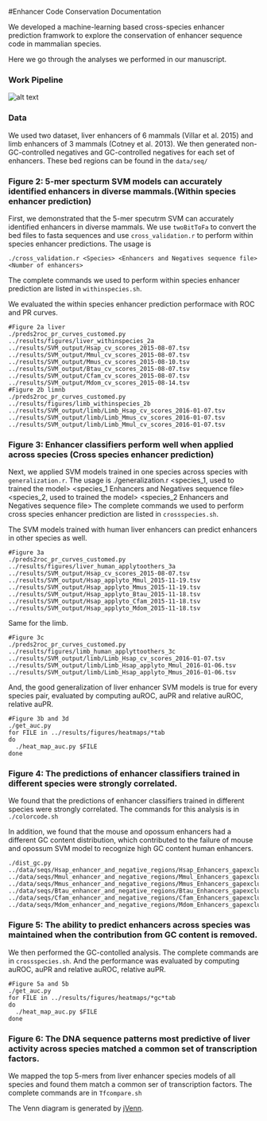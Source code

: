#Enhancer Code Conservation Documentation

We developed a machine-learning based cross-species enhancer prediction framwork to explore the conservation of enhancer sequence code in mammalian species.

Here we go through the analyses we performed in our manuscript. 

### Work Pipeline
![alt text](https://github.com/lingchen42/EnhanceCodeConseravtion/blob/master/pipeline.png)
### Data
We used two dataset, liver enhancers of 6 mammals (Villar et al. 2015) and limb enhancers of 3 mammals (Cotney et al. 2013). We then generated non-GC-controlled negatives and GC-controlled negatives for each set of enhancers. 
These bed regions can be found in the `data/seq/`

### Figure 2: 5-mer specturm SVM models can accurately identified enhancers in diverse mammals.(Within species enhancer prediction)

First, we demonstrated that the 5-mer specutrm SVM can accurately identified enhancers in diverse mammals.
We use `twoBitToFa` to convert the bed files to fasta sequences and use  `cross_validation.r` to perform within species enhancer predictions. The usage is
```
./cross_validation.r <Species> <Enhancers and Negatives sequence file> <Number of enhancers>
```

The complete commands we used to perform within species enhancer prediction are listed in `withinspecies.sh`.

We evaluated the within species enhancer prediction performace with ROC and PR curves.
```
#Figure 2a liver 
./preds2roc_pr_curves_customed.py  ../results/figures/liver_withinspecies_2a ../results/SVM_output/Hsap_cv_scores_2015-08-07.tsv ../results/SVM_output/Mmul_cv_scores_2015-08-07.tsv ../results/SVM_output/Mmus_cv_scores_2015-08-10.tsv ../results/SVM_output/Btau_cv_scores_2015-08-07.tsv ../results/SVM_output/Cfam_cv_scores_2015-08-07.tsv ../results/SVM_output/Mdom_cv_scores_2015-08-14.tsv
#Figure 2b limnb 
./preds2roc_pr_curves_customed.py  ../results/figures/limb_withinspecies_2b ../results/SVM_output/limb/Limb_Hsap_cv_scores_2016-01-07.tsv ../results/SVM_output/limb/Limb_Mmus_cv_scores_2016-01-07.tsv ../results/SVM_output/limb/Limb_Mmul_cv_scores_2016-01-07.tsv
```
### Figure 3: Enhancer classifiers perform well when applied across species (Cross species enhancer prediction)

Next, we applied SVM models trained in one species across species with `generalization.r`. The usage is
./generalization.r <species_1, used to trained the model> <species_1 Enhancers and Negatives sequence file> <Number of enhancers>  <species_2, used to trained the model> <species_2 Enhancers and Negatives sequence file> <Number of enhancers> 
The complete commands we used to perform cross species enhancer prediction are listed in `crossspecies.sh`.

The SVM models trained with human liver enhancers can predict enhancers in other species as well.
```
#Figure 3a
./preds2roc_pr_curves_customed.py ../results/figures/liver_human_applytoothers_3a ../results/SVM_output/Hsap_cv_scores_2015-08-07.tsv ../results/SVM_output/Hsap_applyto_Mmul_2015-11-19.tsv ../results/SVM_output/Hsap_applyto_Mmus_2015-11-19.tsv ../results/SVM_output/Hsap_applyto_Btau_2015-11-18.tsv ../results/SVM_output/Hsap_applyto_Cfam_2015-11-18.tsv ../results/SVM_output/Hsap_applyto_Mdom_2015-11-18.tsv
```
Same for the limb.
```
#Figure 3c
./preds2roc_pr_curves_customed.py ../results/figures/limb_human_applyttoothers_3c  ../results/SVM_output/limb/Limb_Hsap_cv_scores_2016-01-07.tsv ../results/SVM_output/limb/Limb_Hsap_applyto_Mmul_2016-01-06.tsv ../results/SVM_output/limb/Limb_Hsap_applyto_Mmus_2016-01-06.tsv
```
And, the good generalization of liver enhancer SVM models is true for every species pair, evaluated by computing auROC, auPR and relative auROC, relative auPR.
```
#Figure 3b and 3d
./get_auc.py
for FILE in ../results/figures/heatmaps/*tab
do
  ./heat_map_auc.py $FILE
done
```

### Figure 4: The predictions of enhancer classifiers trained in different species were strongly correlated.
We found that the predictions of enhancer classifiers trained in different species were strongly correlated. The commands for this analysis is in `./colorcode.sh`

In addition, we found that the mouse and opossum enhancers had a different GC content distribution, which contributed to the failure of mouse and opossum SVM model to recognize high GC content human enhancers.
```
./dist_gc.py  ../data/seqs/Hsap_enhancer_and_negative_regions/Hsap_Enhancers_gapexcluded_gcandlength.tsv ../data/seqs/Mmul_enhancer_and_negative_regions/Mmul_Enhancers_gapexcluded_gcandlength.tsv  ../data/seqs/Mmus_enhancer_and_negative_regions/Mmus_Enhancers_gapexcluded_gcandlength.tsv  ../data/seqs/Btau_enhancer_and_negative_regions/Btau_Enhancers_gapexcluded_gcandlength.tsv ../data/seqs/Cfam_enhancer_and_negative_regions/Cfam_Enhancers_gapexcluded_gcandlength.tsv ../data/seqs/Mdom_enhancer_and_negative_regions/Mdom_Enhancers_gapexcluded_gcandlength.tsv
```

### Figure 5: The ability to predict enhancers across species was maintained when the contribution from GC content is removed.

We then performed the GC-contolled analysis. The complete commands are in `crossspecies.sh`. And the performance was evaluated by computing auROC, auPR and relative auROC, relative auPR.
```
#Figure 5a and 5b
./get_auc.py
for FILE in ../results/figures/heatmaps/*gc*tab
do
  ./heat_map_auc.py $FILE
done
```

### Figure 6: The DNA sequence patterns most predictive of liver activity across species matched a common set of transcription factors.

We mapped the top 5-mers from liver enhancer species models of all species and found them match a common ser of transcription factors. The complete commands are in `Tfcompare.sh`

The Venn diagram is generated by [jVenn](http://bioinfo.genotoul.fr/jvenn/).
